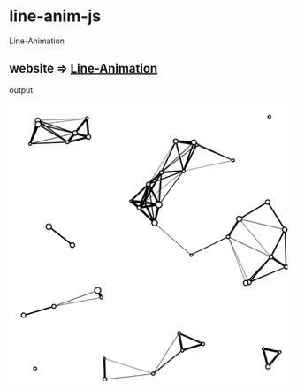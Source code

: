 # line-anim-js
Line-Animation

## website => [Line-Animation](https://rxchit.github.io/line-anim-js/)

output

<img src="pic/01.png" alt="drawing" width="512"/>

